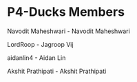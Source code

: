 # P4-Ducks Members
Navodit Maheshwari - Navodit Maheshwari

LordRoop - Jagroop Vij

aidanlin4 - Aidan Lin

Akshit Prathipati - Akshit Prathipati
